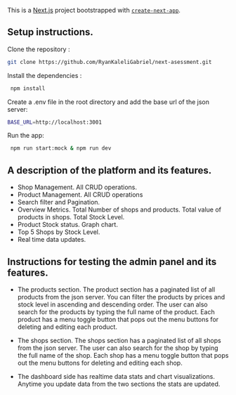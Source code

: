 This is a [Next.js](https://nextjs.org/) project bootstrapped with [`create-next-app`](https://github.com/vercel/next.js/tree/canary/packages/create-next-app).

## Setup instructions.

Clone the repository :

```bash
git clone https://github.com/RyanKaleliGabriel/next-asessment.git

```

Install the dependencies :

```bash
 npm install
```

Create a .env file in the root directory and add the base url of the json server:

```bash
BASE_URL=http://localhost:3001
```

Run the app:

```bash
 npm run start:mock & npm run dev
```
## A description of the platform and its features.
- Shop Management. All CRUD operations.
- Product Management. All CRUD operations
- Search filter and Pagination.
- Overview Metrics. Total Number of shops and products. Total value of products in shops. Total Stock Level.
- Product Stock status. Graph chart.
- Top 5 Shops by Stock Level.
- Real time data updates.

## Instructions for testing the admin panel and its features.

- The products section. The product section has a paginated list of all products from the json server. You can filter the products by prices and stock level in ascending and descending order. The user can also search for the products by typing the full name of the product. Each product has a menu toggle button that pops out the menu buttons for deleting and editing each product. 

- The shops section. The shops section has a paginated list of all shops from the json server. The user can also search for the shop by typing the full name of the shop. Each shop has a menu toggle button that pops out the menu buttons for deleting and editing each shop. 

- The dashboard side has realtime data stats and chart visualizations. Anytime you update data from the two sections the stats are updated. 